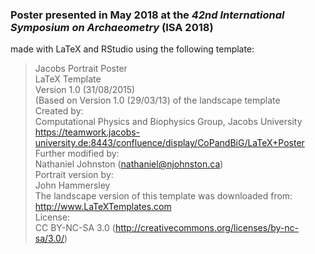 ### Poster presented in May 2018 at the *42nd International Symposium on Archaeometry* (ISA 2018)

made with LaTeX and RStudio using the following template:

> Jacobs Portrait Poster  
> LaTeX Template  
> Version 1.0 (31/08/2015)  
> (Based on Version 1.0 (29/03/13) of the landscape template  
> Created by:  
> Computational Physics and Biophysics Group, Jacobs University  
> https://teamwork.jacobs-university.de:8443/confluence/display/CoPandBiG/LaTeX+Poster  
> Further modified by:  
> Nathaniel Johnston (nathaniel@njohnston.ca)  
> Portrait version by:  
> John Hammersley  
> The landscape version of this template was downloaded from:  
> http://www.LaTeXTemplates.com  
> License:  
> CC BY-NC-SA 3.0 (http://creativecommons.org/licenses/by-nc-sa/3.0/)  
